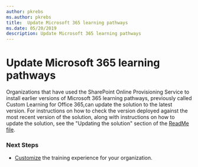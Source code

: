 ```yaml
---
author: pkrebs
ms.author: pkrebs
title:  Update Microsoft 365 learning pathways
ms.date: 05/20/2019
description: Update Microsoft 365 learning pathways
---
```

# Update Microsoft 365 learning pathways

Organizations that have used the SharePoint Online Provisioning Service to install earlier versions of Microsoft 365 learning pathways, previously called Custom Learning for Office 365,can update the solution to the latest version. For instructions on how to check the version deployed against the most recent version of the solution, along with instructions on how to update the solution, see the "Updating the solution" section of the [ReadMe file](https://github.com/pnp/custom-learning-office-365/blob/master/README.md).  

### Next Steps
- [Customize](custom_overview.md) the training experience for your organization.

